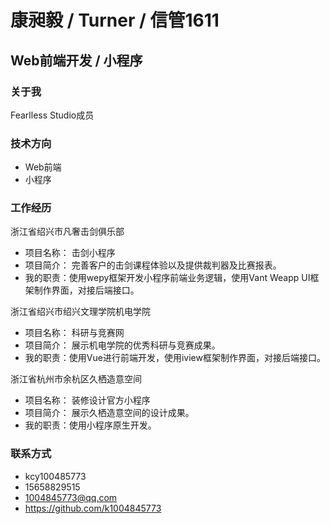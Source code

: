 
# <i class="fa fa-user-circle" aria-hidden="true"></i> 康昶毅 / Turner / 信管1611
## Web前端开发 / 小程序


### <i class="fa fa-bookmark" aria-hidden="true"></i> 关于我
<i class="fa fa-star" aria-hidden="true"></i> Fearlless Studio成员

### <i class="fa fa-bookmark" aria-hidden="true"></i> 技术方向
+ Web前端
+ 小程序

### <i class="fa fa-bookmark" aria-hidden="true"></i> 工作经历
<i class="fa fa-users" aria-hidden="true"></i> 浙江省绍兴市凡奢击剑俱乐部
+ <i class="fa fa-product-hunt" aria-hidden="true"></i> 项目名称： 击剑小程序
+ <i class="fa fa-book" aria-hidden="true"></i> 项目简介： 完善客户的击剑课程体验以及提供裁判器及比赛报表。
+ <i class="fa fa-newspaper-o" aria-hidden="true"></i> 我的职责：使用wepy框架开发小程序前端业务逻辑，使用Vant Weapp UI框架制作界面，对接后端接口。
  
<i class="fa fa-users" aria-hidden="true"></i> 浙江省绍兴市绍兴文理学院机电学院
+ <i class="fa fa-product-hunt" aria-hidden="true"></i> 项目名称： 科研与竞赛网
+ <i class="fa fa-book" aria-hidden="true"></i> 项目简介： 展示机电学院的优秀科研与竞赛成果。
+ <i class="fa fa-newspaper-o" aria-hidden="true"></i> 我的职责：使用Vue进行前端开发，使用iview框架制作界面，对接后端接口。
  
<i class="fa fa-users" aria-hidden="true"></i> 浙江省杭州市余杭区久栖造意空间
+ <i class="fa fa-product-hunt" aria-hidden="true"></i> 项目名称： 装修设计官方小程序
+ <i class="fa fa-book" aria-hidden="true"></i> 项目简介： 展示久栖造意空间的设计成果。
+ <i class="fa fa-newspaper-o" aria-hidden="true"></i> 我的职责：使用小程序原生开发。

### <i class="fa fa-bookmark" aria-hidden="true"></i> 联系方式
+ <i class="fa fa-weixin"></i> kcy100485773
+ <i class="fa fa-phone-square" aria-hidden="true"></i> 15658829515
+ <i class="fa fa-envelope" aria-hidden="true"></i>  1004845773@qq.com
+ <i class="fa fa-github" aria-hidden="true"></i>  https://github.com/k1004845773

<head> 
    <script defer src="https://use.fontawesome.com/releases/v5.0.13/js/all.js"></script> 
    <script defer src="https://use.fontawesome.com/releases/v5.0.13/js/v4-shims.js"></script> 
</head> 
<link rel="stylesheet" href="https://use.fontawesome.com/releases/v5.0.13/css/all.css">

